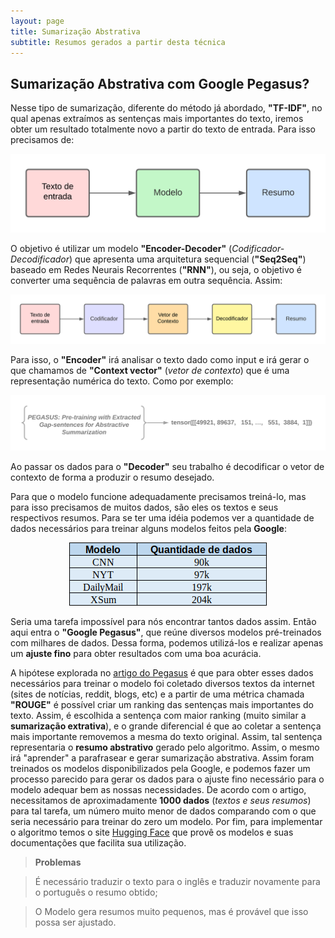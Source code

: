 ```yaml
---
layout: page
title: Sumarização Abstrativa
subtitle: Resumos gerados a partir desta técnica
---
```

## Sumarização Abstrativa com Google Pegasus?
Nesse tipo de sumarização, diferente do método já abordado, **"TF-IDF"**, no qual apenas extraímos as sentenças mais importantes do texto, iremos obter um resultado totalmente novo a partir do texto de entrada. Para isso precisamos de:

![Diagrama 01](/assets/img/diagrama01.png)

O objetivo é utilizar um modelo **"Encoder-Decoder"** (*Codificador-Decodificador*) que apresenta uma arquitetura sequencial (**"Seq2Seq"**) baseado em Redes Neurais Recorrentes (**"RNN"**), ou seja, o objetivo é converter uma sequência de palavras em outra sequência. Assim:

![Diagrama 02](/assets/img/diagrama02.png)

Para isso, o **"Encoder"** irá analisar o texto dado como input e irá gerar o que chamamos de **"Context vector"** (*vetor de contexto*) que é uma representação numérica do texto. Como por exemplo:

![Diagrama 03](/assets/img/diagrama03.png)

Ao passar os dados para o **"Decoder"** seu trabalho é decodificar o vetor de contexto de forma a produzir o resumo desejado.

Para que o modelo funcione adequadamente precisamos treiná-lo, mas para isso precisamos de muitos dados, são eles os textos e seus respectivos resumos. Para se ter uma idéia podemos ver a quantidade de dados necessários para treinar alguns modelos feitos pela **Google**:

<p align="center">
  <img src="https://raw.githubusercontent.com/0xdferraz/Saense-PLN/gh-pages/assets/img/diagrama04.png">
</p>

Seria uma tarefa impossível para nós encontrar tantos dados assim. Então aqui entra o **"Google Pegasus"**, que reúne diversos modelos pré-treinados com milhares de dados. Dessa forma, podemos utilizá-los e realizar apenas um **ajuste fino** para obter resultados com uma boa acurácia.
 
A hipótese explorada no [artigo do Pegasus](https://arxiv.org/abs/1912.08777) é que para obter esses dados necessários para treinar o modelo foi coletado diversos textos da internet (sites de notícias, reddit, blogs, etc) e a partir de uma métrica chamada **"ROUGE"** é possível criar um ranking das sentenças mais importantes do texto. Assim, é escolhida a sentença com maior ranking (muito similar a **sumarização extrativa**), e o grande diferencial é que ao coletar a sentença mais importante removemos a mesma do texto original. Assim, tal sentença representaria o **resumo abstrativo** gerado pelo algoritmo. Assim, o mesmo irá "aprender" a parafrasear e gerar sumarização abstrativa. Assim foram treinados os modelos disponibilizados pela Google, e podemos fazer um processo parecido para gerar os dados para o ajuste fino necessário para o modelo adequar bem as nossas necessidades. De acordo com o artigo, necessitamos de aproximadamente **1000 dados** (*textos e seus resumos*) para tal tarefa, um número muito menor de dados comparando com o que seria necessário para treinar do zero um modelo.
Por fim, para implementar o algoritmo temos o site [Hugging Face](https://huggingface.co/) que provê os modelos e suas documentações que facilita sua utilização.

> **Problemas**

> É necessário traduzir o texto para o inglês e traduzir novamente para o português o resumo obtido;

> O Modelo gera resumos muito pequenos, mas é provável que isso possa ser ajustado.
